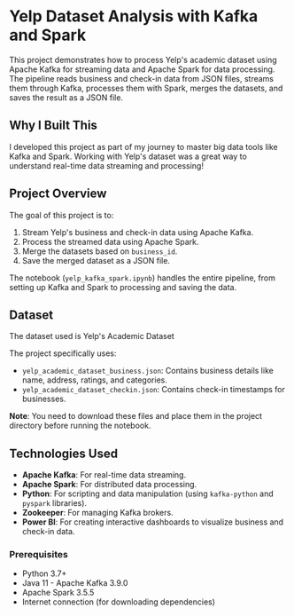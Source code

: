 # Yelp Dataset Analysis with Kafka and Spark

This project demonstrates how to process Yelp's academic dataset using Apache Kafka for streaming data and Apache Spark for data processing. The pipeline reads business and check-in data from JSON files, streams them through Kafka, processes them with Spark, merges the datasets, and saves the result as a JSON file.

## Why I Built This
I developed this project as part of my journey to master big data tools like Kafka and Spark. Working with Yelp's dataset was a great way to understand real-time data streaming and processing!

## Project Overview
The goal of this project is to:
1. Stream Yelp's business and check-in data using Apache Kafka.
2. Process the streamed data using Apache Spark.
3. Merge the datasets based on `business_id`.
4. Save the merged dataset as a JSON file.

The notebook (`yelp_kafka_spark.ipynb`) handles the entire pipeline, from setting up Kafka and Spark to processing and saving the data.

## Dataset
The dataset used is Yelp's Academic Dataset

The project specifically uses:
- `yelp_academic_dataset_business.json`: Contains business details like name, address, ratings, and categories.
- `yelp_academic_dataset_checkin.json`: Contains check-in timestamps for businesses.

**Note**: You need to download these files and place them in the project directory before running the notebook.

## Technologies Used
- **Apache Kafka**: For real-time data streaming.
- **Apache Spark**: For distributed data processing.
- **Python**: For scripting and data manipulation (using `kafka-python` and `pyspark` libraries).
- **Zookeeper**: For managing Kafka brokers.
- **Power BI**: For creating interactive dashboards to visualize business and check-in data.

### Prerequisites
- Python 3.7+
- Java 11 - Apache Kafka 3.9.0
- Apache Spark 3.5.5
- Internet connection (for downloading dependencies)
